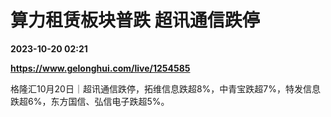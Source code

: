 # 算力租赁板块普跌 超讯通信跌停

**2023-10-20 02:21**

**https://www.gelonghui.com/live/1254585**

格隆汇10月20日｜超讯通信跌停，拓维信息跌超8%，中青宝跌超7%，特发信息跌超6%，东方国信、弘信电子跌超5%。
